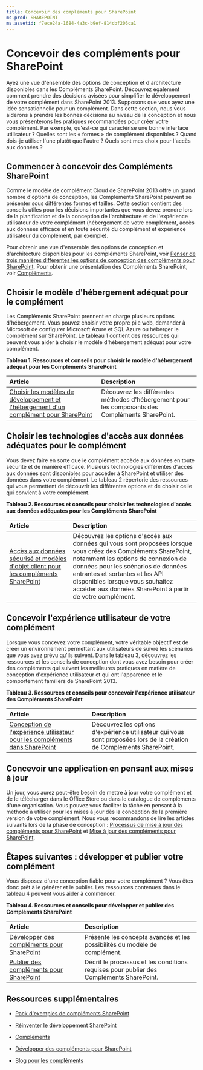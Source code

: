 ```yaml
---
title: Concevoir des compléments pour SharePoint
ms.prod: SHAREPOINT
ms.assetid: f7ece24a-1684-4a3c-b9ef-814cbf206ca1
---
```



# Concevoir des compléments pour SharePoint
Ayez une vue d'ensemble des options de conception et d'architecture disponibles dans les Compléments SharePoint. Découvrez également comment prendre des décisions avisées pour simplifier le développement de votre complément dans SharePoint 2013.
Supposons que vous ayez une idée sensationnelle pour un complément. Dans cette section, nous vous aiderons à prendre les bonnes décisions au niveau de la conception et nous vous présenterons les pratiques recommandées pour créer votre complément. Par exemple, qu'est-ce qui caractérise une bonne interface utilisateur ? Quelles sont les « formes » de complément disponibles ? Quand dois-je utiliser l'une plutôt que l'autre ? Quels sont mes choix pour l'accès aux données ? 
  
    
    


## Commencer à concevoir des Compléments SharePoint
<a name="SP15Design_Startdesigning"> </a>

Comme le modèle de complément Cloud de SharePoint 2013 offre un grand nombre d'options de conception, les Compléments SharePoint peuvent se présenter sous différentes formes et tailles. Cette section contient des conseils utiles pour les décisions importantes que vous devez prendre lors de la planification et de la conception de l'architecture et de l'expérience utilisateur de votre complément (hébergement de votre complément, accès aux données efficace et en toute sécurité du complément et expérience utilisateur du complément, par exemple).
  
    
    
Pour obtenir une vue d'ensemble des options de conception et d'architecture disponibles pour les compléments SharePoint, voir  [Penser de trois manières différentes les options de conception des compléments pour SharePoint](three-ways-to-think-about-design-options-for-sharepoint-add-ins.md). Pour obtenir une présentation des Compléments SharePoint, voir  [Compléments](sharepoint-add-ins.md).
  
    
    

## Choisir le modèle d'hébergement adéquat pour le complément
<a name="SP15Design_Hostingmodel"> </a>

Les Compléments SharePoint prennent en charge plusieurs options d'hébergement. Vous pouvez choisir votre propre pile web, demander à Microsoft de configurer Microsoft Azure et SQL Azure ou héberger le complément sur SharePoint. Le tableau 1 contient des ressources qui peuvent vous aider à choisir le modèle d'hébergement adéquat pour votre complément.
  
    
    

**Tableau 1. Ressources et conseils pour choisir le modèle d'hébergement adéquat pour les Compléments SharePoint**


|**Article**|**Description**|
|:-----|:-----|
| [Choisir les modèles de développement et l'hébergement d'un complément pour SharePoint](choose-patterns-for-developing-and-hosting-your-sharepoint-add-in.md) <br/> |Découvrez les différentes méthodes d'hébergement pour les composants des Compléments SharePoint.  <br/> |
   

## Choisir les technologies d'accès aux données adéquates pour le complément
<a name="SP15Design_Dataaccess"> </a>

Vous devez faire en sorte que le complément accède aux données en toute sécurité et de manière efficace. Plusieurs technologies différentes d'accès aux données sont disponibles pour accéder à SharePoint et utiliser des données dans votre complément. Le tableau 2 répertorie des ressources qui vous permettent de découvrir les différentes options et de choisir celle qui convient à votre complément. 
  
    
    

**Tableau 2. Ressources et conseils pour choisir les technologies d'accès aux données adéquates pour les Compléments SharePoint**


|**Article**|**Description**|
|:-----|:-----|
| [Accès aux données sécurisé et modèles d'objet client pour les compléments SharePoint](secure-data-access-and-client-object-models-for-sharepoint-add-ins.md) <br/> | Découvrez les options d'accès aux données qui vous sont proposées lorsque vous créez des Compléments SharePoint, notamment les options de connexion de données pour les scénarios de données entrantes et sortantes et les API disponibles lorsque vous souhaitez accéder aux données SharePoint à partir de votre complément. <br/> |
   

## Concevoir l'expérience utilisateur de votre complément
<a name="SP15Design_UX"> </a>

Lorsque vous concevez votre complément, votre véritable objectif est de créer un environnement permettant aux utilisateurs de suivre les scénarios que vous avez prévu qu'ils suivent. Dans le tableau 3, découvrez les ressources et les conseils de conception dont vous avez besoin pour créer des compléments qui suivent les meilleures pratiques en matière de conception d'expérience utilisateur et qui ont l'apparence et le comportement familiers de SharePoint 2013.
  
    
    

**Tableau 3. Ressources et conseils pour concevoir l'expérience utilisateur des Compléments SharePoint**


|**Article**|**Description**|
|:-----|:-----|
| [Conception de l'expérience utilisateur pour les compléments dans SharePoint](ux-design-for-sharepoint-add-ins.md) <br/> |Découvrez les options d'expérience utilisateur qui vous sont proposées lors de la création de Compléments SharePoint.  <br/> |
   

## Concevoir une application en pensant aux mises à jour
<a name="Upgrade"> </a>

Un jour, vous aurez peut-être besoin de mettre à jour votre complément et de le télécharger dans le Office Store ou dans le catalogue de compléments d'une organisation. Vous pouvez vous faciliter la tâche en pensant à la méthode à utiliser pour les mises à jour dès la conception de la première version de votre complément. Nous vous recommandons de lire les articles suivants lors de la phase de conception :  [Processus de mise à jour des compléments pour SharePoint](sharepoint-add-ins-update-process.md) et [Mise à jour des compléments pour SharePoint](update-sharepoint-add-ins.md). 
  
    
    

## Étapes suivantes : développer et publier votre complément
<a name="SP15Design_Next"> </a>

Vous disposez d'une conception fiable pour votre complément ? Vous êtes donc prêt à le générer et le publier. Les ressources contenues dans le tableau 4 peuvent vous aider à commencer.
  
    
    

**Tableau 4. Ressources et conseils pour développer et publier des Compléments SharePoint**


|**Article**|**Description**|
|:-----|:-----|
| [Développer des compléments pour SharePoint](develop-sharepoint-add-ins.md) <br/> |Présente les concepts avancés et les possibilités du modèle de complément.  <br/> |
| [Publier des compléments pour SharePoint](publish-sharepoint-add-ins.md) <br/> |Décrit le processus et les conditions requises pour publier des Compléments SharePoint.  <br/> |
   

## Ressources supplémentaires
<a name="SP15Design_AddRes"> </a>


-  [Pack d'exemples de compléments SharePoint](http://code.msdn.microsoft.com/office/Apps-for-SharePoint-sample-64c80184)
    
  
-  [Réinventer le développement SharePoint](http://msdn.microsoft.com/fr-fr/office/apps/dn133840)
    
  
-  [Compléments](sharepoint-add-ins.md)
    
  
-  [Développer des compléments pour SharePoint](develop-sharepoint-add-ins.md)
    
  
-  [Blog pour les compléments](http://blogs.msdn.com/b/spoffapps)
    
  

